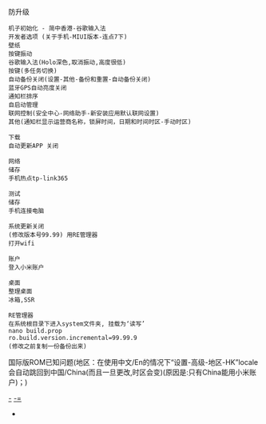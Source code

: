 
防升级
```
机子初始化 - 简中香港-谷歌输入法
开发者选项 (关于手机-MIUI版本-连点7下)
壁纸
按键振动
谷歌输入法(Holo深色,取消振动,高度很低)
按键(多任务切换)
自动备份关闭(设置-其他-备份和重置-自动备份关闭)
蓝牙GPS自动亮度关闭
通知栏排序
自启动管理
联网控制(安全中心-网络助手-新安装应用默认联网设置)
其他(通知栏显示运营商名称，锁屏时间，日期和时间时区-手动时区)

下载
自动更新APP 关闭

网络
储存
手机热点tp-link365

测试
储存
手机连接电脑

系统更新关闭
(修改版本号99.99) 用RE管理器
打开wifi

账户
登入小米账户

桌面
整理桌面
冰箱,SSR
```

```
RE管理器
在系统根目录下进入system文件夹, 挂载为‘读写’
nano build.prop
ro.build.version.incremental=99.99.9
(修改之前复制一份备份出来)
```

国际版ROM已知问题(地区：在使用中文/En的情况下“设置-高级-地区-HK”locale会自动跳回到中国/China(而且一旦更改,时区会变)(原因是:只有China能用小米账户)；)



[-](https://github.com/7900ms/00nottheater_deserted/blob/master/book/musicgadgetapproacha/android-mac-connection.md)
[-](http://ju.outofmemory.cn/entry/274743#防升级用改build.prod)[=](http://www.miui.com/thread-6378531-2-1.html#防升级)

-
